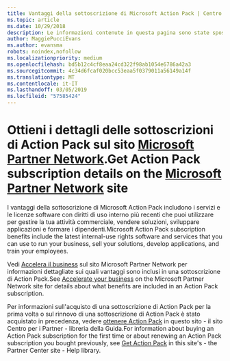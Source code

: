 ```yaml
---
title: Vantaggi della sottoscrizione di Microsoft Action Pack | Centro per i partner
ms.topic: article
ms.date: 10/29/2018
description: Le informazioni contenute in questa pagina sono state spostate in https://partner.microsoft.com/membership/internal-use-software.
author: MaggiePucciEvans
ms.author: evansma
robots: noindex,nofollow
ms.localizationpriority: medium
ms.openlocfilehash: bd5b12c4cf8eaa24cd322f98ab1054e6786a42a3
ms.sourcegitcommit: 4c34d6fcaf020bcc53eaa5f0379011a56149a14f
ms.translationtype: MT
ms.contentlocale: it-IT
ms.lasthandoff: 03/05/2019
ms.locfileid: "57585424"
---
```

# <a name="get-action-pack-subscription-details-on-the-microsoft-partner-networkhttpspartnermicrosoftcommembershipinternal-use-software-site"></a><span data-ttu-id="b9717-103">Ottieni i dettagli delle sottoscrizioni di Action Pack sul sito [Microsoft Partner Network](https://partner.microsoft.com/membership/internal-use-software).</span><span class="sxs-lookup"><span data-stu-id="b9717-103">Get Action Pack subscription details on the [Microsoft Partner Network](https://partner.microsoft.com/membership/internal-use-software) site</span></span> 

<span data-ttu-id="b9717-104">I vantaggi della sottoscrizione di Microsoft Action Pack includono i servizi e le licenze software con diritti di uso interno più recenti che puoi utilizzare per gestire la tua attività commerciale, vendere soluzioni, sviluppare applicazioni e formare i dipendenti.</span><span class="sxs-lookup"><span data-stu-id="b9717-104">Microsoft Action Pack subscription benefits include the latest internal-use rights software and services that you can use to run your business, sell your solutions, develop applications, and train your employees.</span></span>

<span data-ttu-id="b9717-105">Vedi [Accelera il business](https://partner.microsoft.com/membership/internal-use-software) sul sito Microsoft Partner Network per informazioni dettagliate sui quali vantaggi sono inclusi in una sottoscrizione di Action Pack.</span><span class="sxs-lookup"><span data-stu-id="b9717-105">See [Accelerate your business](https://partner.microsoft.com/membership/internal-use-software) on the Microsoft Partner Network site for details about what benefits are included in an Action Pack subscription.</span></span>   

<span data-ttu-id="b9717-106">Per informazioni sull'acquisto di una sottoscrizione di Action Pack per la prima volta o sul rinnovo di una sottoscrizione di Action Pack è stato acquistato in precedenza, vedere [ottenere Action Pack](mpn-get-action-pack.md) in questo sito - il sito Centro per i Partner - libreria della Guida.</span><span class="sxs-lookup"><span data-stu-id="b9717-106">For information about buying an Action Pack subscription for the first time or about renewing an Action Pack subscription you bought previously, see [Get Action Pack](mpn-get-action-pack.md) in this site's - the Partner Center site - Help library.</span></span>


